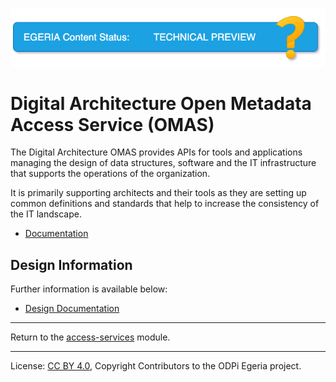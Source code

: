 <!-- SPDX-License-Identifier: CC-BY-4.0 -->
<!-- Copyright Contributors to the ODPi Egeria project. -->

![TechPreview](../../../images/egeria-content-status-tech-preview.png#pagewidth)

# Digital Architecture Open Metadata Access Service (OMAS)

The Digital Architecture OMAS provides APIs for tools and applications managing the
design of data structures, software and the IT infrastructure that supports the
operations of the organization.

It is primarily supporting architects and their tools as they are setting up common definitions and standards
that help to increase the consistency of the IT landscape.

* [Documentation](https://egeria-project.org/services/omas/digital-architecture/overview)

## Design Information

Further information is available below:

* [Design Documentation](docs/design) 

----
Return to the [access-services](..) module.

----
License: [CC BY 4.0](https://creativecommons.org/licenses/by/4.0/),
Copyright Contributors to the ODPi Egeria project.


